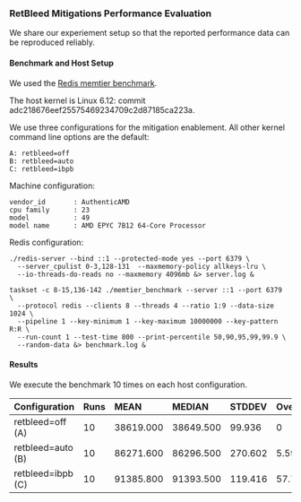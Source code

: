 ### RetBleed Mitigations Performance Evaluation

We share our experiement setup so that the reported performance data can be
reproduced reliably.

#### Benchmark and Host Setup

We used the
[Redis memtier benchmark](https://github.com/RedisLabs/memtier_benchmark).

The host kernel is Linux 6.12: commit adc218676eef25575469234709c2d87185ca223a.

We use three configurations for the mitigation enablement. All other kernel
command line options are the default:

```
A: retbleed=off
B: retbleed=auto
C: retbleed=ibpb
```

Machine configuration:

```
vendor_id       : AuthenticAMD
cpu family      : 23
model           : 49
model name      : AMD EPYC 7B12 64-Core Processor
```

Redis configuration:

```
./redis-server --bind ::1 --protected-mode yes --port 6379 \
  --server_cpulist 0-3,128-131  --maxmemory-policy allkeys-lru \
  --io-threads-do-reads no --maxmemory 4096mb &> server.log &

taskset -c 8-15,136-142 ./memtier_benchmark --server ::1 --port 6379  \
  --protocol redis --clients 8 --threads 4 --ratio 1:9 --data-size 1024 \
  --pipeline 1 --key-minimum 1 --key-maximum 10000000 --key-pattern R:R \
  --run-count 1 --test-time 800 --print-percentile 50,90,95,99,99.9 \
  --random-data &> benchmark.log &
```

#### Results

We execute the benchmark 10 times on each host configuration.

| Configuration | Runs | MEAN | MEDIAN | STDDEV | Overhead |
| :------------ | :--- | :----------- | :------------- | :----------- | :------- |
| retbleed=off (A) | 10 | 38619.000 | 38649.500 | 99.936 | 0 |
| retbleed=auto (B) | 10 | 86271.600 | 86296.500 | 270.602 | 5.59% |
| retbleed=ibpb (C) | 10 | 91385.800 | 91393.500 | 119.416 | 57.74% |
